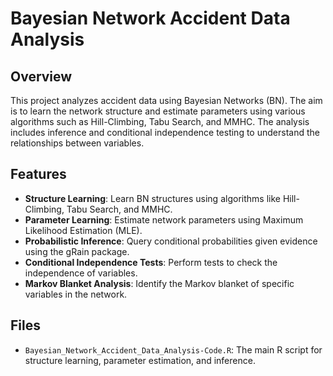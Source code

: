 # Bayesian Network Accident Data Analysis

## Overview

This project analyzes accident data using Bayesian Networks (BN). The aim is to learn the network structure and estimate parameters using various algorithms such as Hill-Climbing, Tabu Search, and MMHC. The analysis includes inference and conditional independence testing to understand the relationships between variables.

## Features
- **Structure Learning**: Learn BN structures using algorithms like Hill-Climbing, Tabu Search, and MMHC.
- **Parameter Learning**: Estimate network parameters using Maximum Likelihood Estimation (MLE).
- **Probabilistic Inference**: Query conditional probabilities given evidence using the gRain package.
- **Conditional Independence Tests**: Perform tests to check the independence of variables.
- **Markov Blanket Analysis**: Identify the Markov blanket of specific variables in the network.

## Files
- `Bayesian_Network_Accident_Data_Analysis-Code.R`: The main R script for structure learning, parameter estimation, and inference.

